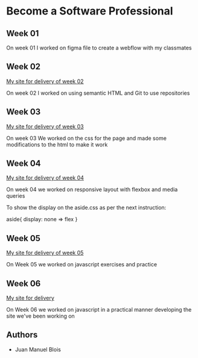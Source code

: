 # Become a Software Professional

## Week 01
On week 01 I worked on figma file to create a webflow with my classmates

## Week 02

[My site for delivery of week 02](https://juanmanuel-blois.github.io/BaSP-M2023/Week-02/Index.html)

On week 02 I worked on using semantic HTML and Git to use repositories

## Week 03

[My site for delivery of week 03](https://juanmanuel-blois.github.io/BaSP-M2023/Week-03/Index.html)

On week 03 We worked on the css for the page and made some modifications to the html to make it work

## Week 04

[My site for delivery of week 04](https://juanmanuel-blois.github.io/BaSP-M2023/Week-04/Index.html)

On week 04 we worked on responsive layout with flexbox and media queries

To show the display on the aside.css as per the next instruction:

aside{
    display: none => flex
}

## Week 05

[My site for delivery of week 05](https://juanmanuel-blois.github.io/BaSP-M2023/Week-05/Index.html)

On Week 05 we worked on javascript exercises and practice

## Week 06

[My site for delivery](https://juanmanuel-blois.github.io/BaSP-M2023/Week-06/views/Index.html)

On Week 06 we worked on javascript in a practical manner developing the site we've been working on


## Authors
- Juan Manuel Blois